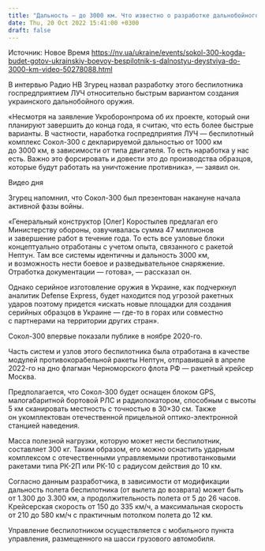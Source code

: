 ```yaml
---
title: "Дальность — до 3000 км. Что известно о разработке дальнобойного украинского беспилотника Сокол-300 — аналитик"
date: Thu, 20 Oct 2022 15:41:00 +0300
draft: false
---
```

Источник: Новое Время https://nv.ua/ukraine/events/sokol-300-kogda-budet-gotov-ukrainskiy-boevoy-bespilotnik-s-dalnostyu-deystviya-do-3000-km-video-50278088.html


 В интервью Радио НВ Згурец назвал разработку этого беспилотника госпредприятием ЛУЧ относительно быстрым вариантом создания украинского дальнобойного оружия.

«Несмотря на заявление Укроборонпрома об их проекте, который они планируют завершить до конца года, я считаю, что есть более быстрые варианты. В частности, наработка госпредприятия ЛУЧ — беспилотный комплекс Сокол-300 с декларируемой дальностью от 1000 км до 3000 км, в зависимости от типа двигателя. То есть наработка у нас есть. Важно это форсировать и довести это до производства образцов, которые будут работать на уничтожение противника», — заявил он.

 Видео дня   

Згурец напомнил, что Сокол-300 был презентован накануне начала активной фазы войны.

«Генеральный конструктор [Олег] Коростылев предлагал его Министерству обороны, озвучивалась сумма 47 миллионов и завершение работ в течение года. То есть все узловые блоки концептуально отработаны с учетом опыта, связанного с ракетой Нептун. Там все системы идентичны и дальность 3000 км, и возможность нести боевое и разведывательное снаряжение. Отработка документации — готова», — рассказал он.

Однако серийное изготовление оружия в Украине, как подчеркнул аналитик Defense Express, будет находится под угрозой ракетных ударов поэтому придется «искать новые площадки для создания серийных образцов в Украине — где-то в горах или совместно с партнерами на территории других стран».

Сокол-300 впервые показали публике в ноябре 2020-го.

Часть систем и узлов этого беспилотника была отработана в качестве модулей противокорабельной ракеты Нептун, отправившей в апреле 2022-го на дно флагман Черноморского флота РФ — ракетный крейсер Москва.

Предполагается, что Сокол-300 будет оснащен блоком GPS, малогабаритной бортовой РЛС и радиолокатором, способным с высоты 5 км сканировать местность с точностью в 30×30 см. Также он укомплектован отечественной прицельной оптико-электронной станцией наведения.

Масса полезной нагрузки, которую может нести беспилотник, составляет 300 кг. Таким образом, его можно оснастить ударным комплексом с отечественными управляемыми противотанковыми ракетами типа РК-2П или РК-10 с радиусом действия до 10 км.

Согласно данным разработчика, в зависимости от модификации дальность полета беспилотника (от вылета до возврата) может быть от 1.300 до 3.300 км, а продолжительность полета от 5 до 26 часов. Крейсерская скорость от 150 до 335 км/ч, а максимальная скорость от 210 до 580 км/ч с практичным потолком полета до 12 км.

Управление беспилотником осуществляется с мобильного пункта управления, размещенного на шасси грузового автомобиля.
